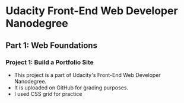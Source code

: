 # Udacity Front-End Web Developer Nanodegree

## Part 1: Web Foundations

### Project 1: Build a Portfolio Site

- This project is a part of Udacity's Front-End Web Developer Nanodegree. 
- It is uploaded on GitHub for grading purposes.
- I used CSS grid for practice
